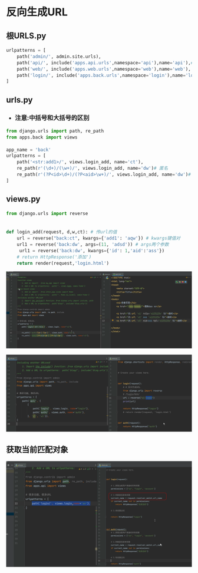 # 反向生成URL

## 根URLS.py

```py
urlpatterns = [
    path('admin/', admin.site.urls),
    path('api/', include('apps.api.urls',namespace='api'),name='api'),# namespace辅助作用,防止name重名
    path('web/', include('apps.web.urls',namespace='web'),name='web'),
    path('login/', include('apps.back.urls',namespace='login'),name='login'),
]
```

## urls.py

- ### 注意:中括号和大括号的区别

```py
from django.urls import path, re_path
from apps.back import views

app_name = 'back'
urlpatterns = [
    path('<str:add1>/', views.login_add, name='ct'),
    re_path(r'(\d+)/(\w+)/', views.login_add, name='dw')# 匿名
    re_path(r'(?P<id>\d+)/(?P<aid>\w+)/', views.login_add, name='dw')# 别名
]
```

## views.py

```py
from django.urls import reverse


def login_add(request, d,w,ct): # 传url的值
    url = reverse("back:ct", kwargs={'add1': 'aqw'}) # kwargs键值对
    url1 = reverse('back:dw', args=(11, 'adsd')) # args两个参数
     url1 = reverse('back:dw', kwargs={'id': 1,'aid':'ass'})
    # return HttpResponse('添加')
	return render(request,'login.html')
```

![image-20230525210237418](./assets/image-20230525210237418.png)

![image-20230525212519582](./assets/image-20230525212519582.png)

## 获取当前匹配对象

![image-20230527201927372](./assets/image-20230527201927372.png)
